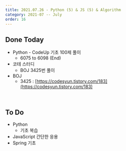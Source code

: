 ```yaml
---
title: 2021.07.26 - Python (5) & JS (5) & Algorithm
category: 2021-07 -- July
order: 16
---
```




## Done Today

- Python - CodeUp 기초 100제 풀이
  - 6075 to 6098 (End)
- 코테 스터디
  - BOJ 3425번 풀이
- BOJ
  - 3425 : [https://codesyun.tistory.com/183](https://codesyun.tistory.com/183)



<br>

## To Do

- Python
  - 기초 복습
- JavaScript 간단한 응용
- Spring 기초
